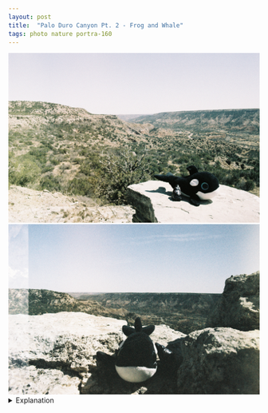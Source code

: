 ```yaml
---
layout: post
title:  "Palo Duro Canyon Pt. 2 - Frog and Whale"
tags: photo nature portra-160
---
```


<div class="grid two">
    <img src="/assets/images/2022-04/palo-duro/2022-04-11-frog-and-whale-1.jpg" alt="Frog and Whale">
    <img src="/assets/images/2022-04/palo-duro/2022-04-11-frog-and-whale-2.jpg" alt="Frog and Whale">
</div>

<details>
    <summary>Explanation</summary>

    For part two of my trip to Palo Duro Canyon, I'd like to treat you to a couple of pictures I took while hiking the Rock Garden trail. While I spent less time hiking on this second day, it was a way harder hike. For one, I was already tired from the previous day of hiking. Also, the Rock Garden trail is mostly uphill going up with an elevation difference around 600 feet spread across two and a half miles one way.<br><br>

    Now, you might ask, what's up with the whale? Didn't you already have the frog the previous day? The answer to that is a bit simpler than you might expect. As I mentioned earlier, one of my close friends recently had a baby, so I've been getting a stuffed animal from where I've been traveling. So, why a whale? Well, what better to represent an arid landscape than a whale, right? I personally find the irony quite funny. Usually, I try to get these souvenirs from the parks I go to. But this time around I ended up spending some time at some antique/thrift stores in Amarillo off 6th street and found this fella in a box for $2, so why not?<br><br>

    Anyways, getting to these pictures. I found this particular roll quite odd. Both of these pictures were taken with Lomography LomoChrome Metropolis film and it's a really weird film. It has a really strong desaturation effect which I'm not sure how I want to use. Additionally, it was super bright this day so I was taking pictures stopped really far down, the effect of which creates sharp images throughout the frame. (I do recognize that if you stop too far down it can get fuzzy again but that's not too important here) Unlike the previous roll of Portra 160 where I was using the Minolta 28mm, here I was using the Vivitar 28mm. One effect of that is that the narrowest aperture for the Vivitar is f16 instead of f22. That said, I will say that posing two objects also creates a lot more variability in what and how I can express subjects in the frame.<br><br>

    For the first picture, I would say that it's got a real retro vacation vibe. I don't really appreciate how washed out the background is, all the oranges and pinks are largely wiped out from a combination of the film and the sunlight. However, I do like how frog and whale are posed here, facing different directions but in a kind of intimate way. Having them off center gives it that expansive view that you might commonly find with certain types of travel pictures, especially those that are overlooking a bluff or canyon like what's pictured here. Unfortunately, a whale doesn't have bending legs so it can't sit over the edge like you might expect a person to or that'd be a pretty easy image to imagine.<br><br>

    The second picture is a bit more interesting. I'm not actually all that happy about how it turned out but I still like it overall. The left edge is a bit odd, somehow the previous image overlapped with this picture. I imagine what happened is that the lever didn't fully engage when I was advancing which led to it getting caught on the beginning of this one. Normally, my camera doesn't allow you to take a picture in this case, but it did. I'm curious to see if that's something I can make use of in the future, but it's mostly just an oddity for this picture. If you read my post on Wildcat Bluff and the "bad" picture I took there, you'll also notice the odd discoloration in the same vertical band as I described there. Again, this appears in a few pictures I took so I'll have to keep an eye on that in the future.<br><br>
    
    The thing that interests me most about this picture is the shadows. I wish I had noticed how sharp these shadows were and how much they'd obscure the left side of the whale. While I like the overall effect here, I would likely do a couple things differently. I'd probably orient the whale sideways with the the side facing right, as in the first picture. I'd also probably move the whale a bit further back so it'd be more in the sun. This is mostly to catch the whale's eye color a bit more as neither eye is lit enough to really be seen and are effectively just bulges to the side. I'd also probably place the frog on the right side ledge so it could cast its shadow down into that crevice where they're both sitting in now. I probably should have just spent more time adjusting them into different positions to see what I liked more. That said, the reason why I didn't was because it was really windy that day. This picture was also taken in an outcropping at the top of the canyon where the wind was the strongest. Placing the two of them there was also a way to protect them from getting blown away while taking the picture.<br><br>

    On a note unrelated to the pictures, I will no longer carry any sort of sweet electrolyte drinks while hiking. During this hike I had brought some Powerade with me and while it did a generally good job of quenching my thirst, it also coated my teeth and tongue in an entirely unpleasant stickiness. Honestly, that stickiness was more gross than the positive effects as opposed to water.
</details>

<!-- Lomography Metropolis 100 (1-12) 200 (13-24) 400(25-36) Bright sunny day, 100 (f8-125), 200(f16-125) -->
<!-- Why a whale? Found at an antique store, why a stuffed animal? -->
<!-- Rock Garden trail -->
